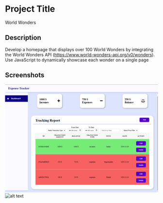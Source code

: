 # Project Title

World Wonders

## Description

Develop a homepage that displays over 100 World Wonders by integrating the World Wonders API (https://www.world-wonders-api.org/v0/wonders). Use JavaScript to dynamically showcase each wonder on a single page

## Screenshots
![alt text](https://github.com/yousifdahabra/expense_tracker/blob/main/screenshots/home.png?raw=true)
![alt text](https://github.com/yousifdahabra/expense_tracker/blob/main/screenshots/wonder.png?raw=true)
